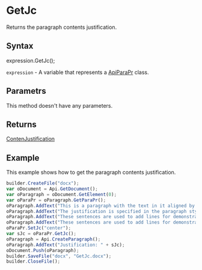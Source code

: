 # GetJc

Returns the paragraph contents justification.

## Syntax

expression.GetJc();

`expression` - A variable that represents a [ApiParaPr](../ApiParaPr.md) class.

## Parametrs

This method doesn't have any parameters.

## Returns

[ContenJustification](../../../Enumerations/ContentJustification.md)

## Example

This example shows how to get the paragraph contents justification.

```javascript
builder.CreateFile("docx");
var oDocument = Api.GetDocument();
var oParagraph = oDocument.GetElement(0);
var oParaPr = oParagraph.GetParaPr();
oParagraph.AddText("This is a paragraph with the text in it aligned by the center. ");
oParagraph.AddText("The justification is specified in the paragraph style. ");
oParagraph.AddText("These sentences are used to add lines for demonstrative purposes. ");
oParagraph.AddText("These sentences are used to add lines for demonstrative purposes.");
oParaPr.SetJc("center");
var sJc = oParaPr.GetJc();
oParagraph = Api.CreateParagraph();
oParagraph.AddText("Justification: " + sJc);
oDocument.Push(oParagraph);
builder.SaveFile("docx", "GetJc.docx");
builder.CloseFile();
```